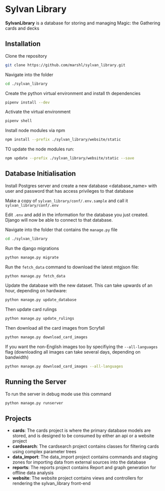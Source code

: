 Sylvan Library
==============
**SylvanLibrary** is a database for storing and managing Magic: the Gathering cards and decks

## Installation

Clone the repository
```bash
git clone https://github.com/marshl/sylvan_library.git
```
Navigate into the folder
```bash
cd ./sylvan_library
```
Create the python virtual environment and install th dependencies
```bash
pipenv install --dev
```
Activate the virtual environment
```bash
pipenv shell
```
Install node modules via npm
```bash
npm install --prefix ./sylvan_library/website/static
```
TO update the node modules run:
```bash
npm update --prefix ./sylvan_library/website/static --save
```

## Database Initialisation

Install Postgres server and create a new database <database_name> with user <username> and password <password> that has access privileges to that database

Make a copy of `sylvan_library/conf/.env.sample` and call it `sylvan_library/conf/.env`

Edit `.env` and add in the information for the database you just created. Django will now be able to connect to that database.

Navigate into the folder that contains the `manage.py` file
```bash
cd ./sylvan_library
```
Run the django migrations
```bash
python manage.py migrate
```

Run the `fetch_data` command to download the latest mtgjson file:
```bash
python manage.py fetch_data
```

Update the database with the new dataset. This can take upwards of an hour, depending on hardware:
```bash
python manage.py update_database
```
Then update card rulings
```bash
python manage.py update_rulings
```
Then download all the card images from Scryfall
```bash
python manage.py download_card_images
```
If you want the non-English images too by specifiying the `--all-languages` flag (downloading all images can take several days, depending on bandwidth)
```bash
python manage.py download_card_images --all-languages
```

## Running the Server
To run the server in debug mode use this command
```bash
python manage.py runserver
```

## Projects
 - **cards**: The cards project is where the primary database models are stored, and is designed to be consumed by either an api or a website project
 - **cardsearch**: The cardsearch project contains classes for filtering cards using complex parameter trees
 - **data_import**: The data_import project contains commands and staging zones for importing data from external sources into the database
 - **reports**: The reports project contains Report and graph generation for offline data analysis
 - **website**: The website project contains views and controllers for rendering the sylvan_library front-end